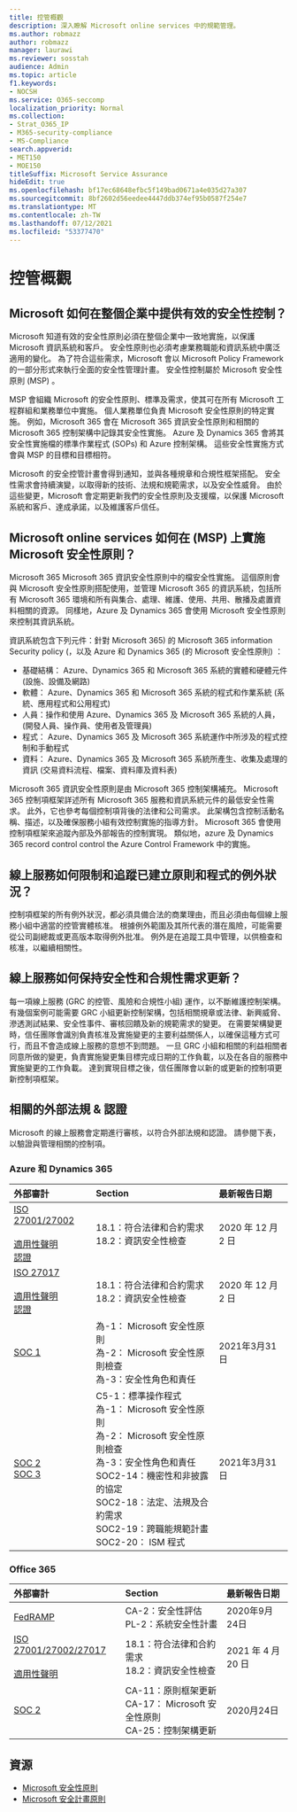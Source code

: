 ```yaml
---
title: 控管概觀
description: 深入瞭解 Microsoft online services 中的規範管理。
ms.author: robmazz
author: robmazz
manager: laurawi
ms.reviewer: sosstah
audience: Admin
ms.topic: article
f1.keywords:
- NOCSH
ms.service: O365-seccomp
localization_priority: Normal
ms.collection:
- Strat_O365_IP
- M365-security-compliance
- MS-Compliance
search.appverid:
- MET150
- MOE150
titleSuffix: Microsoft Service Assurance
hideEdit: true
ms.openlocfilehash: bf17ec68648efbc5f149bad0671a4e035d27a307
ms.sourcegitcommit: 8bf2602d56eedee4447ddb374ef95b0587f254e7
ms.translationtype: MT
ms.contentlocale: zh-TW
ms.lasthandoff: 07/12/2021
ms.locfileid: "53377470"
---
```

# <a name="governance-overview"></a>控管概觀

## <a name="how-does-microsoft-provide-effective-security-governance-across-the-enterprise"></a>Microsoft 如何在整個企業中提供有效的安全性控制？

Microsoft 知道有效的安全性原則必須在整個企業中一致地實施，以保護 Microsoft 資訊系統和客戶。 安全性原則也必須考慮業務職能和資訊系統中廣泛適用的變化。 為了符合這些需求，Microsoft 會以 Microsoft Policy Framework 的一部分形式來執行全面的安全性管理計畫。 安全性控制屬於 Microsoft 安全性原則 (MSP) 。

MSP 會組織 Microsoft 的安全性原則、標準及需求，使其可在所有 Microsoft 工程群組和業務單位中實施。 個人業務單位負責 Microsoft 安全性原則的特定實施。 例如，Microsoft 365 會在 Microsoft 365 資訊安全性原則和相關的 Microsoft 365 控制架構中記錄其安全性實施。 Azure 及 Dynamics 365 會將其安全性實施檔的標準作業程式 (SOPs) 和 Azure 控制架構。 這些安全性實施方式會與 MSP 的目標和目標相符。

Microsoft 的安全控管計畫會得到通知，並與各種規章和合規性框架搭配。 安全性需求會持續演變，以取得新的技術、法規和規範需求，以及安全性威脅。 由於這些變更，Microsoft 會定期更新我們的安全性原則及支援檔，以保護 Microsoft 系統和客戶、達成承諾，以及維護客戶信任。

## <a name="how-do-microsoft-online-services-implement-the-microsoft-security-policy-msp"></a>Microsoft online services 如何在 (MSP) 上實施 Microsoft 安全性原則？

Microsoft 365 Microsoft 365 資訊安全性原則中的檔安全性實施。 這個原則會與 Microsoft 安全性原則搭配使用，並管理 Microsoft 365 的資訊系統，包括所有 Microsoft 365 環境和所有與集合、處理、維護、使用、共用、散播及處置資料相關的資源。 同樣地，Azure 及 Dynamics 365 會使用 Microsoft 安全性原則來控制其資訊系統。

資訊系統包含下列元件：針對 Microsoft 365) 的 Microsoft 365 information Security policy (，以及 Azure 和 Dynamics 365 (的 Microsoft 安全性原則) ：

- 基礎結構： Azure、Dynamics 365 和 Microsoft 365 系統的實體和硬體元件 (設施、設備及網路) 
- 軟體： Azure、Dynamics 365 和 Microsoft 365 系統的程式和作業系統 (系統、應用程式和公用程式) 
- 人員：操作和使用 Azure、Dynamics 365 及 Microsoft 365 系統的人員， (開發人員、操作員、使用者及管理員) 
- 程式： Azure、Dynamics 365 及 Microsoft 365 系統運作中所涉及的程式控制和手動程式
- 資料： Azure、Dynamics 365 及 Microsoft 365 系統所產生、收集及處理的資訊 (交易資料流程、檔案、資料庫及資料表) 

Microsoft 365 資訊安全性原則是由 Microsoft 365 控制架構補充。 Microsoft 365 控制項框架詳述所有 Microsoft 365 服務和資訊系統元件的最低安全性需求。 此外，它也參考每個控制項背後的法律和公司需求。 此架構包含控制活動名稱、描述，以及確保服務小組有效控制實施的指導方針。 Microsoft 365 會使用控制項框架來追蹤內部及外部報告的控制實現。 類似地，azure 及 Dynamics 365 record control control the Azure Control Framework 中的實施。

## <a name="how-do-online-services-limit-and-track-exceptions-to-established-policies-and-procedures"></a>線上服務如何限制和追蹤已建立原則和程式的例外狀況？

控制項框架的所有例外狀況，都必須具備合法的商業理由，而且必須由每個線上服務小組中適當的控管實體核准。 根據例外範圍及其所代表的潛在風險，可能需要從公司副總裁或更高版本取得例外批准。 例外是在追蹤工具中管理，以供檢查和核准，以繼續相關性。

## <a name="how-do-online-services-keep-security-and-compliance-requirements-updated"></a>線上服務如何保持安全性和合規性需求更新？

每一項線上服務 (GRC 的控管、風險和合規性小組) 運作，以不斷維護控制架構。 有幾個案例可能需要 GRC 小組更新控制架構，包括相關規章或法律、新興威脅、滲透測試結果、安全性事件、審核回饋及新的規範需求的變更。 在需要架構變更時，信任團隊會識別負責核准及實施變更的主要利益關係人，以確保這種方式可行，而且不會造成線上服務的意想不到問題。 一旦 GRC 小組和相關的利益相關者同意所做的變更，負責實施變更集目標完成日期的工作負載，以及在各自的服務中實施變更的工作負載。 達到實現目標之後，信任團隊會以新的或更新的控制項更新控制項框架。

## <a name="related-external-regulations--certifications"></a>相關的外部法規 & 認證

Microsoft 的線上服務會定期進行審核，以符合外部法規和認證。 請參閱下表，以驗證與管理相關的控制項。

### <a name="azure-and-dynamics-365"></a>Azure 和 Dynamics 365

| **外部審計** | **Section** | **最新報告日期** |
|:--------------------|:------------|:-----------------------|
| [ISO 27001/27002](https://servicetrust.microsoft.com/ViewPage/MSComplianceGuideV3?command=Download&downloadType=Document&downloadId=e9116047-f327-430c-a83f-166b7e561ad6&tab=7027ead0-3d6b-11e9-b9e1-290b1eb4cdeb&docTab=7027ead0-3d6b-11e9-b9e1-290b1eb4cdeb_ISO_Reports) <br><br> [適用性聲明](https://servicetrust.microsoft.com/ViewPage/MSComplianceGuideV3?command=Download&downloadType=Document&downloadId=00af6c3e-7f3e-4e0d-8b0e-79f45ef2cef1&tab=7027ead0-3d6b-11e9-b9e1-290b1eb4cdeb&docTab=7027ead0-3d6b-11e9-b9e1-290b1eb4cdeb_ISO_Reports) <br> [認證](https://servicetrust.microsoft.com/ViewPage/MSComplianceGuideV3?command=Download&downloadType=Document&downloadId=d7af5304-3a31-40e6-9abb-e26352305d41&tab=7027ead0-3d6b-11e9-b9e1-290b1eb4cdeb&docTab=7027ead0-3d6b-11e9-b9e1-290b1eb4cdeb_ISO_Reports) | 18.1：符合法律和合約需求 <br> 18.2：資訊安全性檢查 | 2020 年 12 月 2 日 |
| [ISO 27017](https://servicetrust.microsoft.com/ViewPage/MSComplianceGuideV3?command=Download&downloadType=Document&downloadId=e9116047-f327-430c-a83f-166b7e561ad6&tab=7027ead0-3d6b-11e9-b9e1-290b1eb4cdeb&docTab=7027ead0-3d6b-11e9-b9e1-290b1eb4cdeb_ISO_Reports) <br><br> [適用性聲明](https://servicetrust.microsoft.com/ViewPage/MSComplianceGuideV3?command=Download&downloadType=Document&downloadId=a3bca0ac-867d-4204-b66b-13665f5f1e8d&tab=7027ead0-3d6b-11e9-b9e1-290b1eb4cdeb&docTab=7027ead0-3d6b-11e9-b9e1-290b1eb4cdeb_ISO_Reports) <br> [認證](https://servicetrust.microsoft.com/ViewPage/MSComplianceGuideV3?command=Download&downloadType=Document&downloadId=25718a8a-f34d-41e1-a95a-c49246508787&tab=7027ead0-3d6b-11e9-b9e1-290b1eb4cdeb&docTab=7027ead0-3d6b-11e9-b9e1-290b1eb4cdeb_ISO_Reports) | 18.1：符合法律和合約需求 <br> 18.2：資訊安全性檢查 | 2020 年 12 月 2 日 |
| [SOC 1](https://nam06.safelinks.protection.outlook.com/?url=https%3A%2F%2Fservicetrust.microsoft.com%2FViewPage%2FMSComplianceGuideV3%3Fcommand%3DDownload%26downloadType%3DDocument%26downloadId%3D66043614-5628-4e26-83be-057eb3bb026c%26tab%3D7027ead0-3d6b-11e9-b9e1-290b1eb4cdeb%26docTab%3D7027ead0-3d6b-11e9-b9e1-290b1eb4cdeb_SOC_%252F_SSAE_16_Reports&data=04%7C01%7Csostah%40microsoft.com%7Cb9591cf4bd214d42c4f408d93cd83520%7C72f988bf86f141af91ab2d7cd011db47%7C1%7C0%7C637607721602686385%7CUnknown%7CTWFpbGZsb3d8eyJWIjoiMC4wLjAwMDAiLCJQIjoiV2luMzIiLCJBTiI6Ik1haWwiLCJXVCI6Mn0%3D%7C1000&sdata=B2xjy%2Bx70e8vI%2FKC2BCa4AyJt0OSMzAGuhwllHF4NGM%3D&reserved=0) | 為-1： Microsoft 安全性原則 <br> 為-2： Microsoft 安全性原則檢查 <br> 為-3：安全性角色和責任 | 2021年3月31日 |
| [SOC 2](https://servicetrust.microsoft.com/ViewPage/MSComplianceGuideV3?command=Download&downloadType=Document&downloadId=234a0f57-83c1-4afc-a586-a0e7a59592f7&tab=7027ead0-3d6b-11e9-b9e1-290b1eb4cdeb&docTab=7027ead0-3d6b-11e9-b9e1-290b1eb4cdeb_SOC_%2F_SSAE_16_Reports) <br> [SOC 3](https://servicetrust.microsoft.com/ViewPage/MSComplianceGuideV3?command=Download&downloadType=Document&downloadId=75c8cbf6-e456-473c-a05e-34fea888ec2a&tab=7027ead0-3d6b-11e9-b9e1-290b1eb4cdeb&docTab=7027ead0-3d6b-11e9-b9e1-290b1eb4cdeb_SOC_%2F_SSAE_16_Reports) | C5-1：標準操作程式 <br> 為-1： Microsoft 安全性原則 <br> 為-2： Microsoft 安全性原則檢查 <br> 為-3：安全性角色和責任 <br> SOC2-14：機密性和非披露的協定 <br> SOC2-18：法定、法規及合約需求 <br> SOC2-19：跨職能規範計畫 <br> SOC2-20： ISM 程式 | 2021年3月31日 |

### <a name="office-365"></a>Office 365

| **外部審計** | **Section** | **最新報告日期** |
|:--------------------|:------------|:-----------------------|
| [FedRAMP](https://compliance.microsoft.com/compliancemanager) | CA-2：安全性評估 <br> PL-2：系統安全性計畫 | 2020年9月24日 |
| [ISO 27001/27002/27017](https://servicetrust.microsoft.com/ViewPage/MSComplianceGuideV3?command=Download&downloadType=Document&downloadId=8d625374-4f2d-49f8-9d37-a4281ba98222&tab=7027ead0-3d6b-11e9-b9e1-290b1eb4cdeb&docTab=7027ead0-3d6b-11e9-b9e1-290b1eb4cdeb_ISO_Reports) <br><br> [適用性聲明](https://servicetrust.microsoft.com/ViewPage/MSComplianceGuideV3?command=Download&downloadType=Document&downloadId=c0df4ce8-c77e-4183-84eb-c8688470d8b1&tab=7027ead0-3d6b-11e9-b9e1-290b1eb4cdeb&docTab=7027ead0-3d6b-11e9-b9e1-290b1eb4cdeb_ISO_Reports) | 18.1：符合法律和合約需求 <br> 18.2：資訊安全性檢查 | 2021 年 4 月 20 日 |
| [SOC 2](https://servicetrust.microsoft.com/ViewPage/MSComplianceGuideV3?command=Download&downloadType=Document&downloadId=a73c1738-7892-42b7-acd3-87b6371c53f6&tab=7027ead0-3d6b-11e9-b9e1-290b1eb4cdeb&docTab=7027ead0-3d6b-11e9-b9e1-290b1eb4cdeb_SOC_%2F_SSAE_16_Reports) | CA-11：原則框架更新 <br> CA-17： Microsoft 安全性原則 <br> CA-25：控制架構更新 | 2020月24日 |

## <a name="resources"></a>資源

- [Microsoft 安全性原則](https://servicetrust.microsoft.com/ViewPage/TrustDocumentsV3?command=Download&downloadType=Document&downloadId=bc35aefb-ec41-4a0e-bfc7-10aa5169ca88&tab=7f51cb60-3d6c-11e9-b2af-7bb9f5d2d913&docTab=7f51cb60-3d6c-11e9-b2af-7bb9f5d2d913_FAQ_and_White_Papers)
- [Microsoft 安全計畫原則](https://servicetrust.microsoft.com/ViewPage/TrustDocumentsV3?command=Download&downloadType=Document&downloadId=4b010ac5-2861-4d20-b8ff-db77875b43a9&tab=7f51cb60-3d6c-11e9-b2af-7bb9f5d2d913&docTab=7f51cb60-3d6c-11e9-b2af-7bb9f5d2d913_FAQ_and_White_Papers)